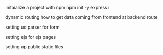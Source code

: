 initaialize a project with npm npm init -y 
express i







dynamic routing 
    how to get data coming from frontend at backend route 


setting uo parser for form 

setting ejs for ejs pages 

setting up public static files